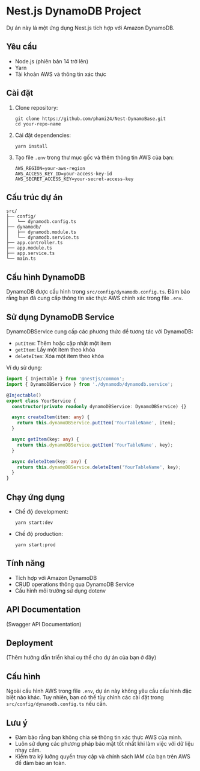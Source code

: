 # Nest.js DynamoDB Project

Dự án này là một ứng dụng Nest.js tích hợp với Amazon DynamoDB.

## Yêu cầu

- Node.js (phiên bản 14 trở lên)
- Yarn
- Tài khoản AWS và thông tin xác thực

## Cài đặt

1. Clone repository:

   ```
   git clone https://github.com/phami24/Nest-DynamoBase.git
   cd your-repo-name
   ```

2. Cài đặt dependencies:

   ```
   yarn install
   ```

3. Tạo file `.env` trong thư mục gốc và thêm thông tin AWS của bạn:
   ```
   AWS_REGION=your-aws-region
   AWS_ACCESS_KEY_ID=your-access-key-id
   AWS_SECRET_ACCESS_KEY=your-secret-access-key
   ```

## Cấu trúc dự án

```
src/
├── config/
│   └── dynamodb.config.ts
├── dynamodb/
│   ├── dynamodb.module.ts
│   └── dynamodb.service.ts
├── app.controller.ts
├── app.module.ts
├── app.service.ts
└── main.ts
```

## Cấu hình DynamoDB

DynamoDB được cấu hình trong `src/config/dynamodb.config.ts`. Đảm bảo rằng bạn đã cung cấp thông tin xác thực AWS chính xác trong file `.env`.

## Sử dụng DynamoDB Service

DynamoDBService cung cấp các phương thức để tương tác với DynamoDB:

- `putItem`: Thêm hoặc cập nhật một item
- `getItem`: Lấy một item theo khóa
- `deleteItem`: Xóa một item theo khóa

Ví dụ sử dụng:

```typescript
import { Injectable } from '@nestjs/common';
import { DynamoDBService } from './dynamodb/dynamodb.service';

@Injectable()
export class YourService {
  constructor(private readonly dynamoDBService: DynamoDBService) {}

  async createItem(item: any) {
    return this.dynamoDBService.putItem('YourTableName', item);
  }

  async getItem(key: any) {
    return this.dynamoDBService.getItem('YourTableName', key);
  }

  async deleteItem(key: any) {
    return this.dynamoDBService.deleteItem('YourTableName', key);
  }
}
```

## Chạy ứng dụng

- Chế độ development:

  ```
  yarn start:dev
  ```

- Chế độ production:
  ```
  yarn start:prod
  ```

## Tính năng

- Tích hợp với Amazon DynamoDB
- CRUD operations thông qua DynamoDB Service
- Cấu hình môi trường sử dụng dotenv

## API Documentation

(Swagger API Documentation)

## Deployment

(Thêm hướng dẫn triển khai cụ thể cho dự án của bạn ở đây)

## Cấu hình

Ngoài cấu hình AWS trong file `.env`, dự án này không yêu cầu cấu hình đặc biệt nào khác. Tuy nhiên, bạn có thể tùy chỉnh các cài đặt trong `src/config/dynamodb.config.ts` nếu cần.

## Lưu ý

- Đảm bảo rằng bạn không chia sẻ thông tin xác thực AWS của mình.
- Luôn sử dụng các phương pháp bảo mật tốt nhất khi làm việc với dữ liệu nhạy cảm.
- Kiểm tra kỹ lưỡng quyền truy cập và chính sách IAM của bạn trên AWS để đảm bảo an toàn.